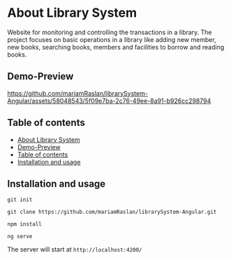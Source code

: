 # About Library System

Website for monitoring and controlling the transactions in a library.
The project focuses on basic operations in a library like adding new member, new books, searching books, members and facilities to borrow and reading books.

## Demo-Preview


https://github.com/mariamRaslan/librarySystem-Angular/assets/58048543/5f09e7ba-2c76-49ee-8a91-b926cc298794


## Table of contents

- [About Library System](#about-library-system)
- [Demo-Preview](#demo-preview)
- [Table of contents](#table-of-contents)
- [Installation and usage](#installation-and-usage)

## Installation and usage

`git init`

`git clone https://github.com/mariamRaslan/librarySystem-Angular.git`

`npm install`

`ng serve`

The server will start at `http://localhost:4200/`
